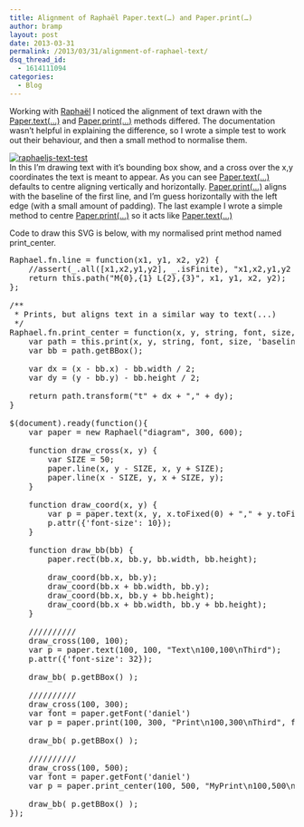 ```yaml
---
title: Alignment of Raphaël Paper.text(…) and Paper.print(…)
author: bramp
layout: post
date: 2013-03-31
permalink: /2013/03/31/alignment-of-raphael-text/
dsq_thread_id:
  - 1614111094
categories:
  - Blog
---
```

Working with [Raphaël][1] I noticed the alignment of text drawn with the [Paper.text(&#8230;)][2] and [Paper.print(&#8230;)][3] methods differed. The documentation wasn&#8217;t helpful in explaining the difference, so I wrote a simple test to work out their behaviour, and then a small method to normalise them.  
<!--more-->

  
[<img src="http://bramp.net/blog/wp-content/uploads/raphaeljs-text-test.svg" alt="raphaeljs-text-test" class="aligncenter size-full wp-image-627" />][4]  
In this I&#8217;m drawing text with it&#8217;s bounding box show, and a cross over the x,y coordinates the text is meant to appear. As you can see [Paper.text(&#8230;)][2] defaults to centre aligning vertically and horizontally. [Paper.print(&#8230;)][3] aligns with the baseline of the first line, and I&#8217;m guess horizontally with the left edge (with a small amount of padding). The last example I wrote a simple method to centre [Paper.print(&#8230;)][3] so it acts like [Paper.text(&#8230;)][2]

Code to draw this SVG is below, with my normalised print method named print_center.

<pre class="prettyprint">Raphael.fn.line = function(x1, y1, x2, y2) {
    //assert(_.all([x1,x2,y1,y2], _.isFinite), "x1,x2,y1,y2 must be numeric");
    return this.path("M{0},{1} L{2},{3}", x1, y1, x2, y2);
};

/**
 * Prints, but aligns text in a similar way to text(...)
 */
Raphael.fn.print_center = function(x, y, string, font, size, letter_spacing) {
    var path = this.print(x, y, string, font, size, 'baseline', letter_spacing);
    var bb = path.getBBox();

    var dx = (x - bb.x) - bb.width / 2;
    var dy = (y - bb.y) - bb.height / 2;

    return path.transform("t" + dx + "," + dy);
}

$(document).ready(function(){
    var paper = new Raphael("diagram", 300, 600);

    function draw_cross(x, y) {
        var SIZE = 50;
        paper.line(x, y - SIZE, x, y + SIZE);
        paper.line(x - SIZE, y, x + SIZE, y);
    }

    function draw_coord(x, y) {
        var p = paper.text(x, y, x.toFixed(0) + "," + y.toFixed(0));
        p.attr({'font-size': 10});
    }

    function draw_bb(bb) {
        paper.rect(bb.x, bb.y, bb.width, bb.height);

        draw_coord(bb.x, bb.y);
        draw_coord(bb.x + bb.width, bb.y);
        draw_coord(bb.x, bb.y + bb.height);
        draw_coord(bb.x + bb.width, bb.y + bb.height);
    }

    //////////
    draw_cross(100, 100);
    var p = paper.text(100, 100, "Text\n100,100\nThird");
    p.attr({'font-size': 32});

    draw_bb( p.getBBox() );

    //////////
    draw_cross(100, 300);
    var font = paper.getFont('daniel')
    var p = paper.print(100, 300, "Print\n100,300\nThird", font, 32, 'baseline');

    draw_bb( p.getBBox() );

    //////////
    draw_cross(100, 500);
    var font = paper.getFont('daniel')
    var p = paper.print_center(100, 500, "MyPrint\n100,500\nThird", font, 32);

    draw_bb( p.getBBox() );
});
</pre>

 [1]: http://raphaeljs.com/
 [2]: http://raphaeljs.com/reference.html#Paper.text
 [3]: http://raphaeljs.com/reference.html#Paper.print
 [4]: http://bramp.net/blog/wp-content/uploads/raphaeljs-text-test.svg